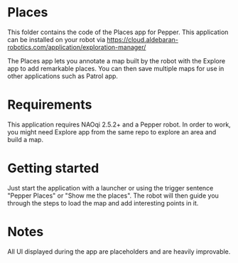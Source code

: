 # Places 

This folder contains the code of the Places app for Pepper.
This application can be installed on your robot via https://cloud.aldebaran-robotics.com/application/exploration-manager/

The Places app lets you annotate a map built by the robot with the Explore app to add remarkable places.
You can then save multiple maps for use in other applications such as Patrol app.

# Requirements

This application requires NAOqi 2.5.2+ and a Pepper robot.
In order to work, you might need Explore app from the same repo to explore an area and build a map.

# Getting started

Just start the application with a launcher or using the trigger sentence "Pepper Places" or "Show me the places".
The robot will then guide you through the steps to load the map and add interesting points in it.

# Notes 

All UI displayed during the app are placeholders and are heavily improvable.
